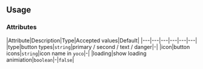 ## Usage


### Attributes

|Attribute|Description|Type|Accepted values|Default|
|---|---|---|---|---|---|
|type|button types|`string`|primary / second / text / danger|-|
|icon|button icons|`string`|icon name in `yoco`|-|
|loading|show loading animiation|`boolean`|-|`false`|


